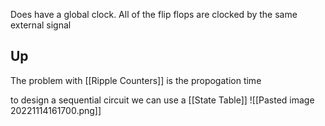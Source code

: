 Does have a global clock. All of the flip flops are clocked by the same external signal

## Up
The problem with [[Ripple Counters]] is the propogation time

to design a sequential circuit we can use a [[State Table]]
![[Pasted image 20221114161700.png]]